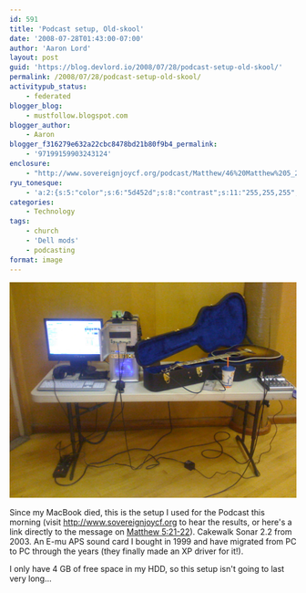 ```yaml
---
id: 591
title: 'Podcast setup, Old-skool'
date: '2008-07-28T01:43:00-07:00'
author: 'Aaron Lord'
layout: post
guid: 'https://blog.devlord.io/2008/07/28/podcast-setup-old-skool/'
permalink: /2008/07/28/podcast-setup-old-skool/
activitypub_status:
    - federated
blogger_blog:
    - mustfollow.blogspot.com
blogger_author:
    - Aaron
blogger_f316279e632a22cbc8478bd21b80f9b4_permalink:
    - '97199159903243124'
enclosure:
    - "http://www.sovereignjoycf.org/podcast/Matthew/46%20Matthew%205_21-22.mp3\n1635\naudio/mpeg\n"
ryu_tonesque:
    - 'a:2:{s:5:"color";s:6:"5d452d";s:8:"contrast";s:11:"255,255,255";}'
categories:
    - Technology
tags:
    - church
    - 'Dell mods'
    - podcasting
format: image
---
```


![A computer and guitar on a folding table](/assets/img/2008/07/IMG_0338.jpg)

Since my MacBook died, this is the setup I used for the Podcast this morning (visit <a href="http://www.sovereignjoycf.org/">http://www.sovereignjoycf.org</a> to hear the results, or here's a link directly to the message on <a href="http://www.sovereignjoycf.org/podcast/Matthew/46%20Matthew%205_21-22.mp3">Matthew 5:21-22</a>). Cakewalk Sonar 2.2 from 2003. An E-mu APS sound card I bought in 1999 and have migrated from PC to PC through the years (they finally made an XP driver for it!).

I only have 4 GB of free space in my HDD, so this setup isn't going to last very long...
